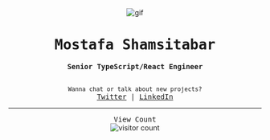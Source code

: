 <div align="center">
  <img src="https://github.githubassets.com/images/mona-whisper.gif" alt="gif" />

  <h1><samp>Mostafa Shamsitabar</samp></h1>

  <samp><strong>Senior TypeScript/React Engineer</strong></samp>

  <samp>
    <br />
    <small>Wanna chat or talk about new projects?</small>
    <br />
    <a href="https://twitter.com/mimshins" title="Twitter">Twitter</a> | <a href="https://www.linkedin.com/in/mostafa-shamsitabar-b4696999" title="LinkedIn">LinkedIn</a>
  </samp>
</div>

<hr />

<!-- <div align="center">
  <img height="195" src="https://github-readme-stats.vercel.app/api/top-langs/?username=mimshins&show_icons=true&title_color=fff&icon_color=79ff97&text_color=9f9f9f&bg_color=151515&layout=compact&langs_count=8" />

  <img src="https://github-readme-stats.vercel.app/api?username=mimshins&show_icons=true&title_color=fff&icon_color=79ff97&text_color=9f9f9f&bg_color=151515" />
</div> -->

<!-- <hr /> -->

<div align="center">
  <samp>View Count</samp>
  <br />
  <img src="https://profile-counter.glitch.me/{mimshins}/count.svg" alt="visitor count" />
</div>
